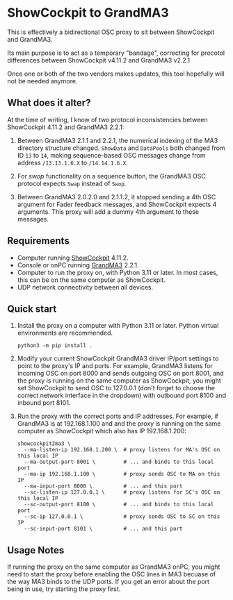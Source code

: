 # ShowCockpit to GrandMA3

This is effectively a bidirectional OSC proxy to sit between ShowCockpit and GrandMA3.

Its main purpose is to act as a temporary "bandage", correcting for procotol differences between ShowCockpit v4.11.2 and GrandMA3 v2.2.1

Once one or both of the two vendors makes updates, this tool hopefully will not be needed anymore.

## What does it alter?

At the time of writing, I know of two protocol inconsistencies between ShowCockpit 4.11.2 and GrandMA3 2.2.1:

1. Between GrandMA3 2.1.1 and 2.2.1, the numerical indexing of the MA3 directory structure changed.
   `ShowData` and `DataPools` both changed from ID `13` to `14`, making sequence-based OSC messages
   change from address `/13.13.1.6.X` to `/14.14.1.6.X`.

2. For _swop_ functionality on a sequence button, the GrandMA3 OSC protocol expects `Swap` instead of `Swop`.

3. Between GrandMA3 2.0.2.0 and 2.1.1.2, it stopped sending a 4th OSC argument for Fader feedback messages,
   and ShowCockpit expects 4 arguments. This proxy will add a dummy 4th argument to these messages.

## Requirements

* Computer running [ShowCockpit](https://showcockpit.com/) 4.11.2.
* Console or onPC running [GrandMA3](https://www.malighting.com/grandma3/) 2.2.1.
* Computer to run the proxy on, with Python 3.11 or later. In most cases, this
  can be on the same computer as ShowCockpit.
* UDP network connectivity between all devices.

## Quick start

1. Install the proxy on a computer with Python 3.11 or later. Python virtual
   environments are recommended.

    ```shell
    python3 -m pip install .
    ```

2. Modify your current ShowCockpit GrandMA3 driver IP/port settings to point
   to the proxy's IP and ports.
   For example, GrandMA3 listens for incoming OSC on port 8000 and sends outgoing OSC on port 8001,
   and the proxy is running on the same computer as ShowCockpit, you might set ShowCockpit to send OSC to
   127.0.0.1 (don't forget to choose the correct network interface in the dropdown) with outbound port 8100
   and inbound port 8101.

3. Run the proxy with the correct ports and IP addresses. For example, if GrandMA3 is at 192.168.1.100 and
   and the proxy is running on the same computer as ShowCockpit which also has IP 192.168.1.200:

    ```shell
    showcockpit2ma3 \
      --ma-listen-ip 192.168.1.200 \  # proxy listens for MA's OSC on this local IP
      --ma-output-port 8001 \         # ... and binds to this local port
      --ma-ip 192.168.1.100 \         # proxy sends OSC to MA on this IP
      --ma-input-port 8000 \          # ... and this port
      --sc-listen-ip 127.0.0.1 \      # proxy listens for SC's OSC on this local IP
      --sc-output-port 8100 \         # ... and binds to this local port
      --sc-ip 127.0.0.1 \             # proxy sends OSC to SC on this IP
      --sc-input-port 8101 \          # ... and this port
    ```

## Usage Notes

If running the proxy on the same computer as GrandMA3 onPC, you might need to start the proxy before enabling
the OSC lines in MA3 becuase of the way MA3 binds to the UDP ports. If you get an error about the port being in use,
try starting the proxy first.
